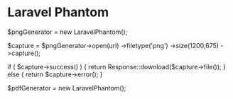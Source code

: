 # Laravel Phantom

$pngGenerator = new LaravelPhantom();

$capture = $pngGenerator->open(url)
                         ->filetype('png')
                         ->size(1200,675)
                         ->capture();

if ( $capture->success() )
{
    return Response::download($capture->file());
} else {
    return $capture->error();
}


$pdfGenerator = new LaravelPhantom();
